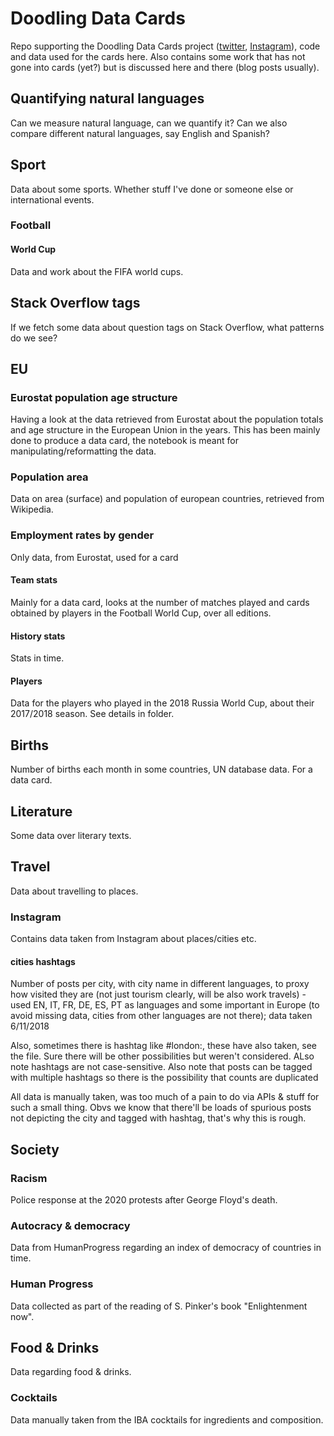 # Doodling Data Cards

Repo supporting the Doodling Data Cards project ([twitter](https://twitter.com/DoodleDatCard), [Instagram](https://www.instagram.com/doodledatcard/)), code and data used for the cards here. Also contains some work that has not gone into cards (yet?) but is discussed here and there (blog posts usually).

## Quantifying natural languages

Can we measure natural language, can we quantify it? Can we also compare different natural languages, say English and Spanish?

## Sport

Data about some sports. Whether stuff I've done or someone else or international events.

### Football

#### World Cup

Data and work about the FIFA world cups.

## Stack Overflow tags

If we fetch some data about question tags on Stack Overflow, what patterns do we see?

## EU

### Eurostat population age structure

Having a look at the data retrieved from Eurostat about the population totals and age structure in the European Union in the years.
This has been mainly done to produce a data card, the notebook is meant for manipulating/reformatting the data.

### Population area

Data on area (surface) and population of european countries, retrieved from Wikipedia.

### Employment rates by gender

Only data, from Eurostat, used for a card

#### Team stats

Mainly for a data card, looks at the number of matches played and cards obtained by players in the Football World Cup, over all editions.

#### History stats

Stats in time.

#### Players

Data for the players who played in the 2018 Russia World Cup, about their 2017/2018 season. See details in folder.

## Births

Number of births each month in some countries, UN database data. For a data card.

## Literature

Some data over literary texts.

## Travel

Data about travelling to places.

### Instagram

Contains data taken from Instagram about places/cities etc.

#### cities hashtags

Number of posts per city, with city name in different languages, to proxy how visited they are (not just tourism clearly, will be also work travels) - used EN, IT, FR, DE, ES, PT as languages and some important in Europe (to avoid missing data, cities from other languages are not there); data taken 6/11/2018

Also, sometimes there is hashtag like #london:<uk-flag>, these have also taken, see the file. Sure there will be other possibilities but weren't considered. ALso note hashtags are not case-sensitive. Also note that posts can be tagged with multiple hashtags so there is the possibility that counts are duplicated

All data is manually taken, was too much of a pain to do via APIs & stuff for such a small thing. Obvs we know that there'll be loads of spurious posts not depicting the city and tagged with hashtag, that's why this is rough.

## Society

### Racism

Police response at the 2020 protests after George Floyd's death.

### Autocracy & democracy

Data from HumanProgress regarding an index of democracy of countries in time.

### Human Progress
Data collected as part of the reading of S. Pinker's book "Enlightenment now".

## Food & Drinks

Data regarding food & drinks.

### Cocktails
Data manually taken from the IBA cocktails for ingredients and composition.
